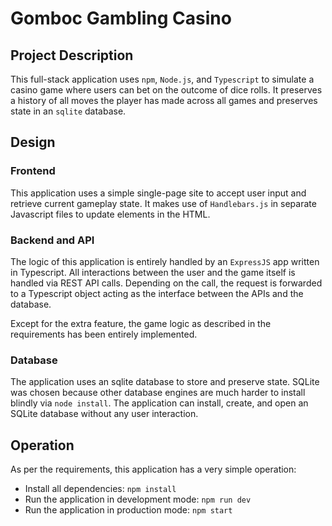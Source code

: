 # Gomboc Gambling Casino

## Project Description
This full-stack application uses `npm`, `Node.js`, and `Typescript` to simulate a casino game where users can bet on the outcome of dice rolls. It preserves a history of all moves the player has made across all games and preserves state in an `sqlite` database.

## Design
### Frontend
This application uses a simple single-page site to accept user input and retrieve current gameplay state. It makes use of `Handlebars.js` in separate Javascript files to update elements in the HTML.

### Backend and API
The logic of this application is entirely handled by an `ExpressJS` app written in Typescript. All interactions between the user and the game itself is handled via REST API calls. Depending on the call, the request is forwarded to a Typescript object acting as the interface between the APIs and the database.

Except for the extra feature, the game logic as described in the requirements has been entirely implemented. 

### Database
The application uses an sqlite database to store and preserve state. SQLite was chosen because other database engines are much harder to install blindly via `node install`. The application can install, create, and open an SQLite database without any user interaction.

## Operation
As per the requirements, this application has a very simple operation:

- Install all dependencies: `npm install`
- Run the application in development mode: `npm run dev`
- Run the application in production mode: `npm start`